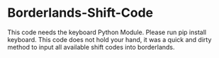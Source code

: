 # Borderlands-Shift-Code
This code needs the keyboard Python Module. Please run pip install keyboard.
This code does not hold your hand, it was a quick and dirty method to input all available shift codes into borderlands.
